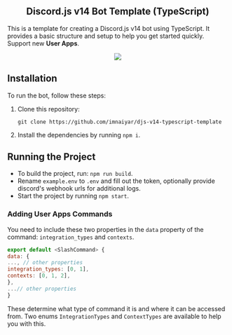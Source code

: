 <h2 align="center"> Discord.js v14 Bot Template (TypeScript) </h2>

This is a template for creating a Discord.js v14 bot using TypeScript. It provides a basic structure and setup to help you get started quickly.
Support new **User Apps**.

<p align="center"> <img src="https://img.shields.io/badge/TypeScript-007ACC?style=for-the-badge&logo=typescript&logoColor=white"/> </p>

## Installation

To run the bot, follow these steps:

1. Clone this repository:
    ```
    git clone https://github.com/imnaiyar/djs-v14-typescript-template
    ```
2. Install the dependencies by running `npm i`.

## Running the Project

- To build the project, run: `npm run build`.
- Rename `example.env` to `.env` and fill out the token, optionally provide discord's webhook urls for additional logs.
- Start the project by running `npm start`.

### Adding User Apps Commands
You need to include these two properties in the `data` property of the command: `integration_types` and `contexts`. 
```js
export default <SlashCommand> {
data: {
..., // other properties
integration_types: [0, 1],
contexts: [0, 1, 2],
},
...// other properties
}
```
These determine what type of command it is and where it can be accessed from.
Two enums `IntegrationTypes` and `ContextTypes` are available to help you with this.